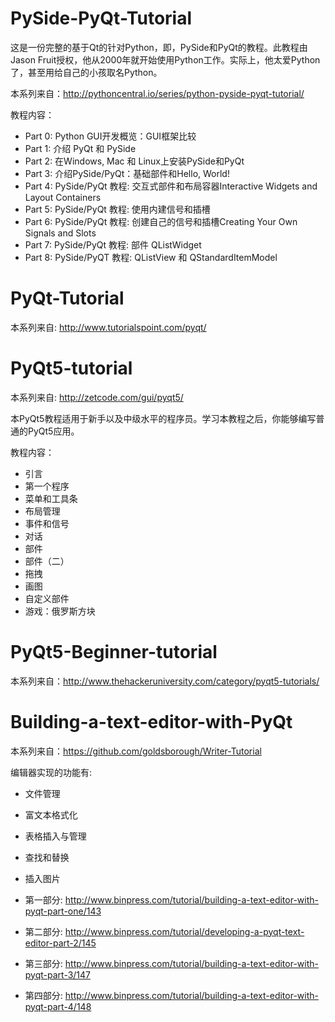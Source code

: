 # PySide-PyQt-Tutorial
 
这是一份完整的基于Qt的针对Python，即，PySide和PyQt的教程。此教程由Jason Fruit授权，他从2000年就开始使用Python工作。实际上，他太爱Python了，甚至用给自己的小孩取名Python。  

本系列来自：http://pythoncentral.io/series/python-pyside-pyqt-tutorial/  

教程内容：  

- Part 0: Python GUI开发概览：GUI框架比较
- Part 1: 介绍 PyQt 和 PySide
- Part 2: 在Windows, Mac 和 Linux上安装PySide和PyQt
- Part 3: 介绍PySide/PyQt：基础部件和Hello, World!
- Part 4: PySide/PyQt 教程: 交互式部件和布局容器Interactive Widgets and Layout Containers
- Part 5: PySide/PyQt 教程: 使用内建信号和插槽
- Part 6: PySide/PyQt 教程: 创建自己的信号和插槽Creating Your Own Signals and Slots
- Part 7: PySide/PyQt 教程: 部件 QListWidget
- Part 8: PySide/PyQT 教程: QListView 和 QStandardItemModel

# PyQt-Tutorial

本系列来自: http://www.tutorialspoint.com/pyqt/

# PyQt5-tutorial

本系列来自: http://zetcode.com/gui/pyqt5/


本PyQt5教程适用于新手以及中级水平的程序员。学习本教程之后，你能够编写普通的PyQt5应用。  

教程内容：  

- 引言
- 第一个程序
- 菜单和工具条
- 布局管理
- 事件和信号
- 对话
- 部件
- 部件（二）
- 拖拽
- 画图
- 自定义部件
- 游戏：俄罗斯方块


# PyQt5-Beginner-tutorial

本系列来自：http://www.thehackeruniversity.com/category/pyqt5-tutorials/

# Building-a-text-editor-with-PyQt

本系列来自：https://github.com/goldsborough/Writer-Tutorial

编辑器实现的功能有:  

- 文件管理
- 富文本格式化
- 表格插入与管理
- 查找和替换
- 插入图片


- 第一部分: http://www.binpress.com/tutorial/building-a-text-editor-with-pyqt-part-one/143

- 第二部分: http://www.binpress.com/tutorial/developing-a-pyqt-text-editor-part-2/145

- 第三部分: http://www.binpress.com/tutorial/building-a-text-editor-with-pyqt-part-3/147

- 第四部分: http://www.binpress.com/tutorial/building-a-text-editor-with-pyqt-part-4/148
